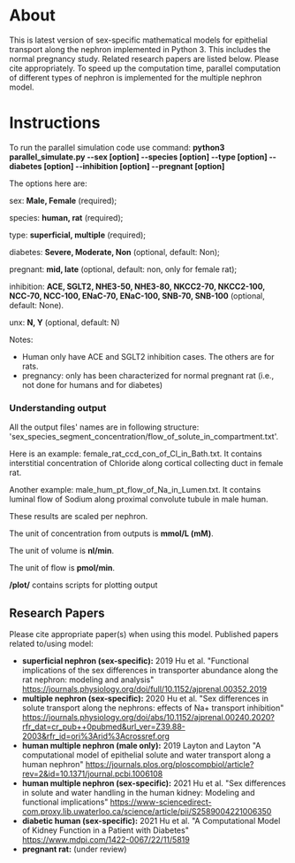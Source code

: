 # About
This is latest version of sex-specific mathematical models for epithelial transport along the nephron implemented in Python 3. This includes the normal pregnancy study. Related research papers are listed below. Please cite appropriately. To speed up the computation time, parallel computation of different types of nephron is implemented for the multiple nephron model. 

# Instructions
To run the parallel simulation code use command: **python3 parallel_simulate.py --sex [option] --species [option] --type [option] --diabetes [option] --inhibition [option] --pregnant [option]**

The options here are:

sex: **Male, Female** (required);

species: **human, rat** (required);

type: **superficial, multiple** (required);

diabetes: **Severe, Moderate, Non** (optional, default: Non);

pregnant: **mid, late** (optional, default: non, only for female rat);

inhibition: **ACE, SGLT2, NHE3-50, NHE3-80, NKCC2-70, NKCC2-100, NCC-70, NCC-100, ENaC-70, ENaC-100, SNB-70, SNB-100** (optional, default: None).

unx: **N, Y** (optional, default: N)

Notes:
* Human only have ACE and SGLT2 inhibition cases. The others are for rats.
* pregnancy: only has been characterized for normal pregnant rat (i.e., not done for humans and for diabetes)

### Understanding output

All the output files' names are in following structure: 'sex_species_segment_concentration/flow_of_solute_in_compartment.txt'. 

Here is an example: female_rat_ccd_con_of_Cl_in_Bath.txt. It contains interstitial concentration of Chloride along cortical collecting duct in female rat.

Another example: male_hum_pt_flow_of_Na_in_Lumen.txt. It contains luminal flow of Sodium along proximal convolute tubule in male human.

These results are scaled per nephron.

The unit of concentration from outputs is **mmol/L (mM)**.

The unit of volume is **nl/min**.

The unit of flow is **pmol/min**.

**/plot/** contains scripts for plotting output

## Research Papers
Please cite appropriate paper(s) when using this model.
Published papers related to/using model:

* **superficial nephron (sex-specific):** 2019 Hu et al. "Functional implications of the sex differences in transporter abundance along the rat nephron: modeling and analysis"  https://journals.physiology.org/doi/full/10.1152/ajprenal.00352.2019
* **multiple nephron (sex-specific):** 2020 Hu et al. "Sex differences in solute transport along the nephrons: effects of Na+ transport inhibition" https://journals.physiology.org/doi/abs/10.1152/ajprenal.00240.2020?rfr_dat=cr_pub++0pubmed&url_ver=Z39.88-2003&rfr_id=ori%3Arid%3Acrossref.org
* **human multiple nephron (male only):** 2019 Layton and Layton "A computational model of epithelial solute and water transport along a human nephron"  https://journals.plos.org/ploscompbiol/article?rev=2&id=10.1371/journal.pcbi.1006108
* **human multiple nephron (sex-specific):** 2021 Hu et al. "Sex differences in solute and water handling in the human kidney: Modeling and functional implications" https://www-sciencedirect-com.proxy.lib.uwaterloo.ca/science/article/pii/S2589004221006350
* **diabetic human (sex-specific):** 2021 Hu et al. "A Computational Model of Kidney Function in a Patient with Diabetes" https://www.mdpi.com/1422-0067/22/11/5819
* **pregnant rat:** (under review)
